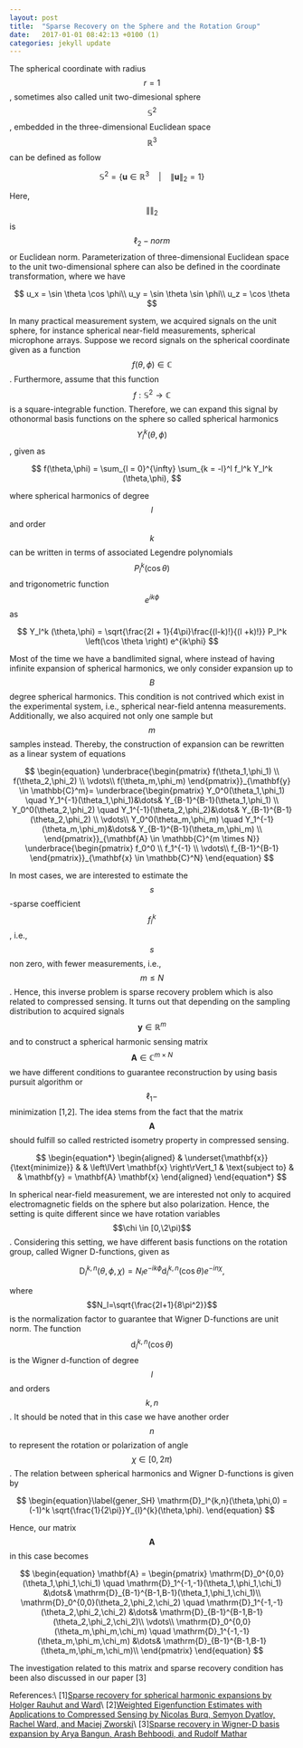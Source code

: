 ```yaml
---
layout: post
title:  "Sparse Recovery on the Sphere and the Rotation Group"
date:   2017-01-01 08:42:13 +0100 (1)
categories: jekyll update
---
```


The spherical coordinate with radius $$r = 1$$, sometimes also called unit two-dimesional sphere $$\mathbb{S}^2$$, embedded in the three-dimensional Euclidean space $$\mathbb{R}^3$$ can be defined as follow

$$
\mathbb{S}^2 = \{\mathbf{u} \in \mathbb{R}^3 \quad | \quad \left\| \mathbf{u}  \right\|_2 = 1\}
$$

Here, $$\left\| \right\|_2$$ is $$\ell_2-norm$$ or Euclidean norm. Parameterization of three-dimensional Euclidean space to the unit two-dimensional sphere can also be defined in the  coordinate transformation, where we have

$$
u_x = \sin \theta \cos \phi\\
u_y = \sin \theta \sin \phi\\
u_z = \cos \theta
$$

In many practical measurement system, we acquired signals on the unit sphere, for instance spherical near-field measurements, spherical microphone arrays. Suppose we record signals on the spherical coordinate given as a function $$f(\theta,\phi) \in \mathbb{C}$$. Furthermore, assume that this function $$f: \mathbb{S}^2 \rightarrow \mathbb{C}$$ is a square-integrable function. Therefore, we can expand this signal by othonormal basis functions on the sphere so called spherical harmonics $$Y_l^k (\theta,\phi)$$, given as

$$
f(\theta,\phi) = \sum_{l = 0}^{\infty} \sum_{k = -l}^l f_l^k Y_l^k (\theta,\phi),
$$

where spherical harmonics of degree $$l$$ and order $$k$$ can be written in terms of associated Legendre polynomials $$P_l^k \left(\cos \theta \right)$$ and trigonometric function $$e^{ik\phi}$$ as 

$$
Y_l^k (\theta,\phi) = \sqrt{\frac{2l + 1}{4\pi}\frac{(l-k)!}{(l +k)!}} P_l^k \left(\cos \theta \right) e^{ik\phi}
$$

Most of the time we have a bandlimited signal, where instead of having infinite expansion of spherical harmonics, we only consider expansion up to $$B$$ degree spherical harmonics. This condition is not contrived which exist in the experimental system, i.e., spherical near-field antenna measurements. Additionally, we also acquired not only one sample but $$m$$ samples instead. Thereby, the construction of expansion can be rewritten as a linear system of equations

$$
\begin{equation}
\underbrace{\begin{pmatrix}
  f(\theta_1,\phi_1) \\
  f(\theta_2,\phi_2) \\
  \vdots\\
  f(\theta_m,\phi_m)
\end{pmatrix}}_{\mathbf{y} \in \mathbb{C}^m}=
\underbrace{\begin{pmatrix}
  Y_0^0(\theta_1,\phi_1) \quad Y_1^{-1}(\theta_1,\phi_1)&\dots& Y_{B-1}^{B-1}(\theta_1,\phi_1) \\
  Y_0^0(\theta_2,\phi_2) \quad Y_1^{-1}(\theta_2,\phi_2)&\dots& Y_{B-1}^{B-1}(\theta_2,\phi_2) \\
  \vdots\\
  Y_0^0(\theta_m,\phi_m) \quad Y_1^{-1}(\theta_m,\phi_m)&\dots& Y_{B-1}^{B-1}(\theta_m,\phi_m) \\
\end{pmatrix}}_{\mathbf{A} \in \mathbb{C}^{m \times N}}  
\underbrace{\begin{pmatrix}
  f_0^0 \\
  f_1^{-1} \\
  \vdots\\
  f_{B-1}^{B-1}
\end{pmatrix}}_{\mathbf{x} \in \mathbb{C}^N}
\end{equation} 
$$ 

In most cases, we are interested to estimate the $$s$$-sparse coefficient $${f_l^k}$$, i.e., $$s$$ non zero, with fewer measurements, i.e., $$m \leq N$$. Hence, this inverse problem is sparse recovery problem which is also related to compressed sensing. It turns out that depending on the sampling distribution to acquired signals $$\mathbf{y} \in \mathbb{R}^m$$ and to construct a spherical harmonic sensing matrix $$\mathbf A \in \mathbb{C}^{m \times N}$$ we have different conditions to guarantee reconstruction by using basis pursuit algorithm or $$\ell_1-$$ minimization [1,2]. The idea stems from the fact that the matrix $$\mathbf A$$ should fulfill so called restricted isometry property in compressed sensing.

$$
\begin{equation*}
\begin{aligned}
& \underset{\mathbf{x}}{\text{minimize}}
& &  \left\lVert \mathbf{x} \right\rVert_1 
& \text{subject to}
& & \mathbf{y} = \mathbf{A} \mathbf{x}
\end{aligned}
\end{equation*}
$$

In spherical near-field measurement, we are interested not only to acquired electromagnetic fields on the sphere but also polarization. Hence, the setting is quite different since we have rotation variables $$\chi \in [0,\2\pi)$$. Considering this setting, we have different basis functions on the rotation group, called Wigner D-functions, given as

$$
\begin{equation}
\mathrm{D}_l^{k,n}(\theta,\phi,\chi)= N_l e^{-i k\phi} \mathrm{d}_l^{k,n}(\cos \theta)  e^{-i n\chi}, 
 \label{def:WigD}
\end{equation}
$$

where $$N_l=\sqrt{\frac{2l+1}{8\pi^2}}$$ is the normalization factor to guarantee that Wigner D-functions are unit norm.
The function $$\mathrm{d}_l^{k,n}(\cos \theta) $$ is the Wigner d-function of degree $$l$$ and orders $$k,n$$. It should be noted that in this case we have another order $$n$$ to represent the rotation or polarization of angle $$\chi \in [0, 2\pi)$$. The relation between spherical harmonics and Wigner D-functions is given by

$$
\begin{equation}\label{gener_SH}
\mathrm{D}_l^{k,n}(\theta,\phi,0) = (-1)^k \sqrt{\frac{1}{2\pi}}Y_{l}^{k}(\theta,\phi).
\end{equation}
$$

Hence, our matrix $$\mathbf{A}$$ in this case becomes

$$
\begin{equation}
 \mathbf{A} =
 \begin{pmatrix}
  \mathrm{D}_0^{0,0}(\theta_1,\phi_1,\chi_1) \quad \mathrm{D}_1^{-1,-1}(\theta_1,\phi_1,\chi_1) &\dots&  \mathrm{D}_{B-1}^{B-1,B-1}(\theta_1,\phi_1,\chi_1)\\
  \mathrm{D}_0^{0,0}(\theta_2,\phi_2,\chi_2) \quad \mathrm{D}_1^{-1,-1}(\theta_2,\phi_2,\chi_2) &\dots&  \mathrm{D}_{B-1}^{B-1,B-1}(\theta_2,\phi_2,\chi_2)\\
  \vdots\\
  \mathrm{D}_0^{0,0}(\theta_m,\phi_m,\chi_m) \quad \mathrm{D}_1^{-1,-1}(\theta_m,\phi_m,\chi_m) &\dots&  \mathrm{D}_{B-1}^{B-1,B-1}(\theta_m,\phi_m,\chi_m)\\
\end{pmatrix}
\end{equation}
$$

The investigation related to this matrix and sparse recovery condition has been also discussed in our paper [3]





References:\\
[1][Sparse recovery for spherical harmonic expansions by Holger Rauhut and Ward](/https://arxiv.org/pdf/1102.4097/)\\
[2][Weighted Eigenfunction Estimates with Applications to Compressed Sensing by Nicolas Burq, Semyon Dyatlov, Rachel Ward, and Maciej Zworski](/https://arxiv.org/pdf/1111.2383.pdf/)\\
[3][Sparse recovery in Wigner-D basis expansion by Arya Bangun, Arash Behboodi, and Rudolf Mathar](/https://arxiv.org/pdf/1609.01104.pdf/)